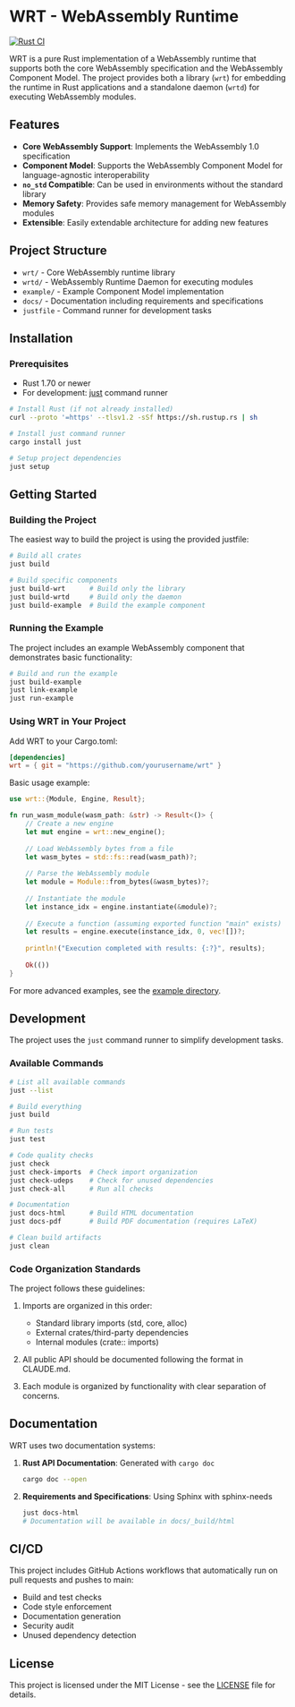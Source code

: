 # WRT - WebAssembly Runtime

[![Rust CI](https://github.com/avrabe/wrt/actions/workflows/ci.yml/badge.svg)](https://github.com/avrabe/wrt/actions/workflows/ci.yml)

WRT is a pure Rust implementation of a WebAssembly runtime that supports both the core WebAssembly specification and the WebAssembly Component Model. The project provides both a library (`wrt`) for embedding the runtime in Rust applications and a standalone daemon (`wrtd`) for executing WebAssembly modules.

## Features

- **Core WebAssembly Support**: Implements the WebAssembly 1.0 specification
- **Component Model**: Supports the WebAssembly Component Model for language-agnostic interoperability
- **`no_std` Compatible**: Can be used in environments without the standard library
- **Memory Safety**: Provides safe memory management for WebAssembly modules
- **Extensible**: Easily extendable architecture for adding new features

## Project Structure

- `wrt/` - Core WebAssembly runtime library 
- `wrtd/` - WebAssembly Runtime Daemon for executing modules
- `example/` - Example Component Model implementation
- `docs/` - Documentation including requirements and specifications
- `justfile` - Command runner for development tasks

## Installation

### Prerequisites

- Rust 1.70 or newer
- For development: [just](https://github.com/casey/just) command runner

```bash
# Install Rust (if not already installed)
curl --proto '=https' --tlsv1.2 -sSf https://sh.rustup.rs | sh

# Install just command runner
cargo install just

# Setup project dependencies
just setup
```

## Getting Started

### Building the Project

The easiest way to build the project is using the provided justfile:

```bash
# Build all crates
just build

# Build specific components
just build-wrt      # Build only the library
just build-wrtd     # Build only the daemon
just build-example  # Build the example component
```

### Running the Example

The project includes an example WebAssembly component that demonstrates basic functionality:

```bash
# Build and run the example
just build-example
just link-example
just run-example
```

### Using WRT in Your Project

Add WRT to your Cargo.toml:

```toml
[dependencies]
wrt = { git = "https://github.com/yourusername/wrt" }
```

Basic usage example:

```rust
use wrt::{Module, Engine, Result};

fn run_wasm_module(wasm_path: &str) -> Result<()> {
    // Create a new engine
    let mut engine = wrt::new_engine();
    
    // Load WebAssembly bytes from a file
    let wasm_bytes = std::fs::read(wasm_path)?;
    
    // Parse the WebAssembly module
    let module = Module::from_bytes(&wasm_bytes)?;
    
    // Instantiate the module
    let instance_idx = engine.instantiate(&module)?;
    
    // Execute a function (assuming exported function "main" exists)
    let results = engine.execute(instance_idx, 0, vec![])?;
    
    println!("Execution completed with results: {:?}", results);
    
    Ok(())
}
```

For more advanced examples, see the [example directory](./example).

## Development

The project uses the `just` command runner to simplify development tasks.

### Available Commands

```bash
# List all available commands
just --list

# Build everything
just build

# Run tests
just test

# Code quality checks
just check
just check-imports  # Check import organization
just check-udeps    # Check for unused dependencies 
just check-all      # Run all checks

# Documentation
just docs-html      # Build HTML documentation
just docs-pdf       # Build PDF documentation (requires LaTeX)

# Clean build artifacts
just clean
```

### Code Organization Standards

The project follows these guidelines:

1. Imports are organized in this order:
   - Standard library imports (std, core, alloc)
   - External crates/third-party dependencies
   - Internal modules (crate:: imports)

2. All public API should be documented following the format in CLAUDE.md.

3. Each module is organized by functionality with clear separation of concerns.

## Documentation

WRT uses two documentation systems:

1. **Rust API Documentation**: Generated with `cargo doc`
   ```bash
   cargo doc --open
   ```

2. **Requirements and Specifications**: Using Sphinx with sphinx-needs
   ```bash
   just docs-html
   # Documentation will be available in docs/_build/html
   ```

## CI/CD

This project includes GitHub Actions workflows that automatically run on pull requests and pushes to main:

- Build and test checks
- Code style enforcement
- Documentation generation
- Security audit
- Unused dependency detection

## License

This project is licensed under the MIT License - see the [LICENSE](LICENSE) file for details. 